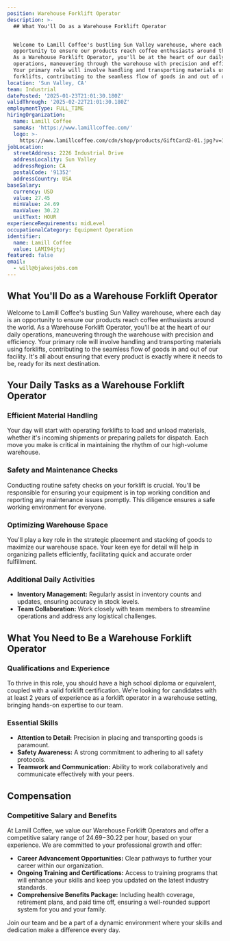 ```yaml
---
position: Warehouse Forklift Operator
description: >-
  ## What You'll Do as a Warehouse Forklift Operator


  Welcome to Lamill Coffee's bustling Sun Valley warehouse, where each day is an
  opportunity to ensure our products reach coffee enthusiasts around the world.
  As a Warehouse Forklift Operator, you'll be at the heart of our daily
  operations, maneuvering through the warehouse with precision and efficiency.
  Your primary role will involve handling and transporting materials using
  forklifts, contributing to the seamless flow of goods in and out of our...
location: 'Sun Valley, CA'
team: Industrial
datePosted: '2025-01-23T21:01:30.180Z'
validThrough: '2025-02-22T21:01:30.180Z'
employmentType: FULL_TIME
hiringOrganization:
  name: Lamill Coffee
  sameAs: 'https://www.lamillcoffee.com/'
  logo: >-
    https://www.lamillcoffee.com/cdn/shop/products/GiftCard2-01.jpg?v=1629826157&width=2048
jobLocation:
  streetAddress: 2226 Industrial Drive
  addressLocality: Sun Valley
  addressRegion: CA
  postalCode: '91352'
  addressCountry: USA
baseSalary:
  currency: USD
  value: 27.45
  minValue: 24.69
  maxValue: 30.22
  unitText: HOUR
experienceRequirements: midLevel
occupationalCategory: Equipment Operation
identifier:
  name: Lamill Coffee
  value: LAMI94jtyj
featured: false
email:
  - will@bjakesjobs.com
---
```




## What You'll Do as a Warehouse Forklift Operator

Welcome to Lamill Coffee's bustling Sun Valley warehouse, where each day is an opportunity to ensure our products reach coffee enthusiasts around the world. As a Warehouse Forklift Operator, you'll be at the heart of our daily operations, maneuvering through the warehouse with precision and efficiency. Your primary role will involve handling and transporting materials using forklifts, contributing to the seamless flow of goods in and out of our facility. It's all about ensuring that every product is exactly where it needs to be, ready for its next destination.

## Your Daily Tasks as a Warehouse Forklift Operator

### Efficient Material Handling

Your day will start with operating forklifts to load and unload materials, whether it's incoming shipments or preparing pallets for dispatch. Each move you make is critical in maintaining the rhythm of our high-volume warehouse.

### Safety and Maintenance Checks

Conducting routine safety checks on your forklift is crucial. You'll be responsible for ensuring your equipment is in top working condition and reporting any maintenance issues promptly. This diligence ensures a safe working environment for everyone.

### Optimizing Warehouse Space

You'll play a key role in the strategic placement and stacking of goods to maximize our warehouse space. Your keen eye for detail will help in organizing pallets efficiently, facilitating quick and accurate order fulfillment.

### Additional Daily Activities

- **Inventory Management:** Regularly assist in inventory counts and updates, ensuring accuracy in stock levels.
- **Team Collaboration:** Work closely with team members to streamline operations and address any logistical challenges.

## What You Need to Be a Warehouse Forklift Operator

### Qualifications and Experience

To thrive in this role, you should have a high school diploma or equivalent, coupled with a valid forklift certification. We’re looking for candidates with at least 2 years of experience as a forklift operator in a warehouse setting, bringing hands-on expertise to our team.

### Essential Skills

- **Attention to Detail:** Precision in placing and transporting goods is paramount.
- **Safety Awareness:** A strong commitment to adhering to all safety protocols.
- **Teamwork and Communication:** Ability to work collaboratively and communicate effectively with your peers.

## Compensation

### Competitive Salary and Benefits

At Lamill Coffee, we value our Warehouse Forklift Operators and offer a competitive salary range of $24.69-$30.22 per hour, based on your experience. We are committed to your professional growth and offer:

- **Career Advancement Opportunities:** Clear pathways to further your career within our organization.
- **Ongoing Training and Certifications:** Access to training programs that will enhance your skills and keep you updated on the latest industry standards.
- **Comprehensive Benefits Package:** Including health coverage, retirement plans, and paid time off, ensuring a well-rounded support system for you and your family.

Join our team and be a part of a dynamic environment where your skills and dedication make a difference every day.